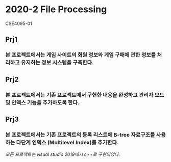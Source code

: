 # 2020-2 File Processing
CSE4095-01

## Prj1
### 본 프로젝트에서는 게임 사이트의 회원 정보와 게임 구매에 관한 정보를 처리하고 유지하는 정보 시스템을 구축한다.

## Prj2
### 본 프로젝트에서는 기존 프로젝트에서 구현한 내용을 완성하고 관리자 모드 및 인덱스 기능을 추가하도록 한다.

## Prj3
### 본 프로젝트에서는 기존 프로젝트의 등록 리스트에 B-tree 자료구조를 사용하는 다단계 인덱스 (Multilevel Index)를 추가한다.

*모든 프로젝트는 visual studio 2019에서 c++로 구현되었다.*
